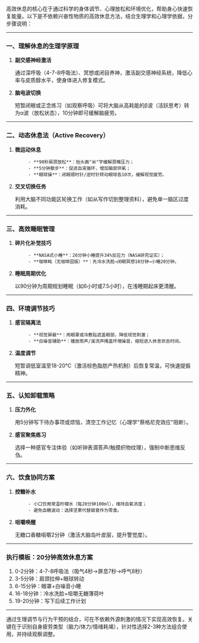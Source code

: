 高效休息的核心在于通过科学的身体调节、心理放松和环境优化，帮助身心快速恢复能量。以下是不依赖兴奋性物质的高效休息方法，结合生理学和心理学依据，分步骤说明：



----



### **一、理解休息的生理学原理**

1. **副交感神经激活**  

   通过深呼吸（4-7-8呼吸法）、冥想或闭目养神，激活副交感神经系统，降低心率与皮质醇水平，使身体进入修复模式。



2. **脑电波切换**  

   短暂闭眼或正念练习（如观察呼吸）可将大脑从高耗能的β波（活跃思考）转为α波（放松状态），10分钟即可缓解脑疲劳。



----



### **二、动态休息法（Active Recovery）**

1. **微运动休息**  

            - **90秒肩颈放松**：抬头画"米"字缓解颈椎压力；  
            - **5分钟散步**：促进血液循环，增加脑部供氧；  
            - **眼球操**：闭眼顺时针/逆时针转动眼球各10次，缓解视觉疲劳。



2. **交叉切换任务**  

   利用大脑不同功能区轮换工作（如从写作切到整理资料），避免单一脑区过度消耗。



----



### **三、高效睡眠管理**

1. **碎片化补觉技巧**  

            - **NASA式小睡**：26分钟小睡提升34%反应力（NASA研究证实）；  
            - **咖啡盹（无咖啡因版）**：先冷水洗脸→闭眼冥想10分钟→小睡20分钟。



2. **睡眠周期优化**  

   以90分钟为周期规划睡眠（如6小时或7.5小时），在浅睡期起床更清醒。



----



### **四、环境调节技巧**

1. **感官隔离法**  

            - **视觉屏蔽**：用眼罩或冷敷贴遮盖眼部，降低视觉刺激；  
            - **白噪音辅助**：播放雨声/溪流声掩盖环境噪音，缩短进入休息状态时间。



2. **温度调节**  

   短暂调低室温至18-20℃（激活棕色脂肪产热机制）后恢复常温，可快速提振精神。



----



### **五、认知卸载策略**

1. **压力外化**  

   用5分钟写下待办事项或烦恼，清空工作记忆（心理学"蔡格尼克效应"阻断）。



2. **感官聚焦练习**  

   选择一种感官专注体验（如听钟表滴答声/触摸织物纹理），强制中断思维反刍。



----



### **六、饮食协同方案**

1. **控糖补水**  

            - 小口饮用常温柠檬水（每20分钟100ml），维持血氧浓度；  
            - 避免血糖波动：选择坚果代替甜食作为零食。



2. **咀嚼唤醒**  

   无糖口香糖咀嚼2分钟（激活大脑岛叶皮层，提升警觉度）。



----



### **执行模板：20分钟高效休息方案**

1. 0-2分钟：4-7-8呼吸法（吸气4秒→屏息7秒→呼气8秒）  
2. 3-5分钟：肩颈拉伸+眼球转动  
3. 6-15分钟：眼罩+白噪音小睡  
4. 16-18分钟：冷水洗脸+咀嚼无糖薄荷叶  
5. 19-20分钟：写下后续工作计划



----



通过生理调节与行为干预的结合，可在不依赖外源刺激的情况下实现高效恢复。关键在于识别自身疲劳类型（脑力/体力/情绪耗竭），针对性选择2-3种方法组合使用，并持续观察调整。

